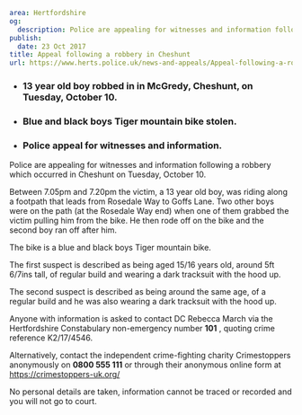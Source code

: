 ```yaml
area: Hertfordshire
og:
  description: Police are appealing for witnesses and information following a robbery which occurred in Cheshunt on Tuesday, October 10.
publish:
  date: 23 Oct 2017
title: Appeal following a robbery in Cheshunt
url: https://www.herts.police.uk/news-and-appeals/Appeal-following-a-robbery-in-Cheshunt-1049
```

* ### 13 year old boy robbed in in McGredy, Cheshunt, on Tuesday, October 10.

 * ### Blue and black boys Tiger mountain bike stolen.

 * ### Police appeal for witnesses and information.

Police are appealing for witnesses and information following a robbery which occurred in Cheshunt on Tuesday, October 10.

Between 7.05pm and 7.20pm the victim, a 13 year old boy, was riding along a footpath that leads from Rosedale Way to Goffs Lane. Two other boys were on the path (at the Rosedale Way end) when one of them grabbed the victim pulling him from the bike. He then rode off on the bike and the second boy ran off after him.

The bike is a blue and black boys Tiger mountain bike.

The first suspect is described as being aged 15/16 years old, around 5ft 6/7ins tall, of regular build and wearing a dark tracksuit with the hood up.

The second suspect is described as being around the same age, of a regular build and he was also wearing a dark tracksuit with the hood up.

Anyone with information is asked to contact DC Rebecca March via the Hertfordshire Constabulary non-emergency number **101** , quoting crime reference K2/17/4546.

Alternatively, contact the independent crime-fighting charity Crimestoppers anonymously on **0800 555 111** or through their anonymous online form at https://crimestoppers-uk.org/

No personal details are taken, information cannot be traced or recorded and you will not go to court.
